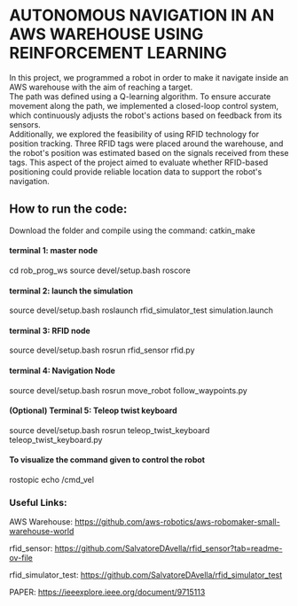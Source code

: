 AUTONOMOUS NAVIGATION IN AN AWS WAREHOUSE USING REINFORCEMENT LEARNING
==============

In this project, we programmed a robot in order to make it navigate inside an AWS warehouse with the aim of reaching a target.  
The path was defined using a Q-learning algorithm. To ensure accurate movement along the path, we implemented a closed-loop control system, which continuously adjusts the robot's actions based on feedback from its sensors.  
Additionally, we explored the feasibility of using RFID technology for position tracking. Three RFID tags were placed around the warehouse, and the robot's position was estimated based on the signals received from these tags. This aspect of the project aimed to evaluate whether RFID-based positioning could provide reliable location data to support the robot's navigation.  




## How to run the code:
Download the folder and compile using the command: 
catkin_make


#### terminal 1: master node
cd rob_prog_ws
source devel/setup.bash
roscore

#### terminal 2: launch the simulation
source devel/setup.bash
roslaunch rfid_simulator_test simulation.launch

#### terminal 3: RFID node
source devel/setup.bash
rosrun rfid_sensor rfid.py

#### terminal 4: Navigation Node
source devel/setup.bash
rosrun move_robot follow_waypoints.py

#### (Optional) Terminal 5: Teleop twist keyboard
source devel/setup.bash
rosrun teleop_twist_keyboard teleop_twist_keyboard.py


#### To visualize the command given to control the robot
rostopic echo /cmd_vel


### Useful Links:

AWS Warehouse: 
https://github.com/aws-robotics/aws-robomaker-small-warehouse-world

rfid_sensor:
https://github.com/SalvatoreDAvella/rfid_sensor?tab=readme-ov-file

rfid_simulator_test:
https://github.com/SalvatoreDAvella/rfid_simulator_test

PAPER:
https://ieeexplore.ieee.org/document/9715113



